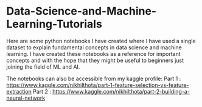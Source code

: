 # Data-Science-and-Machine-Learning-Tutorials
Here are some python notebooks I have created where I have used a single dataset to explain fundamental concepts in data science and machine learning.
I have created these notebooks as a reference for important concepts and with the hope that they might be useful to beginners just joining the field of ML and AI.

The notebooks can also be accessible from my kaggle profile:
Part 1 : https://www.kaggle.com/nikhilthota/part-1-feature-selection-vs-feature-extraction
Part 2 : https://www.kaggle.com/nikhilthota/part-2-building-a-neural-network

